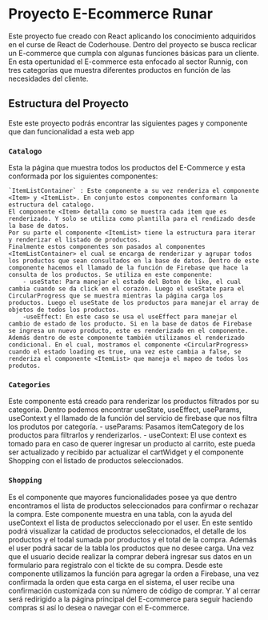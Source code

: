 # Proyecto E-Ecommerce Runar 

Este proyecto fue creado con React aplicando los conocimiento adquiridos en el curse de React de Coderhouse. 
Dentro del proyecto se busca reclicar un E-commerce que cumpla con algunas funciones básicas para un cliente. 
En esta opertunidad el E-commerce esta enfocado al sector Runnig, con tres categorías que muestra diferentes productos
en función de las necesidades del cliente. 

## Estructura del Proyecto

Este este proyecto podrás encontrar las siguientes pages y componente que dan funcionalidad a esta web app

### `Catalogo`

Esta la página que muestra todos los productos del E-Commerce y esta conformada por los siguientes componentes: 

    `ItemListContainer` : Este componente a su vez renderiza el componente <Item> y <ItemList>. En conjunto estos componentes conformarn la estructura del catalogo. 
    El componente <Item> detalla como se muestra cada item que es renderizado. Y solo se utiliza como plantilla para el rendizado desde la base de datos. 
    Por su parte el componente <ItemList> tiene la estructura para iterar y renderizar el listado de productos.
    Finalmente estos componentes son pasados al componentes <ItemListContainer> el cual se encarga de renderizar y agrupar todos los productos que sean consultados en la base de datos. Dentro de este componente hacemos el llamado de la función de Firebase que hace la consulta de los productos. Se utiliza en este componente: 
        - useState: Para manejar el estado del Boton de like, el cual cambia cuando se da click en el corazón. Luego el useState para el CircularProgress que se muestra mientras la página carga los productos. Luego el useState de los productos para manejar el array de objetos de todos los productos. 
        -useEffect: En este caso se usa el useEffect para manejar el cambio de estado de los producto. Si en la base de datos de Firebase se ingresa un nuevo producto, este es renderizado en el componente. 
    Además dentro de este componente también utilizamos el renderizado condicional. En el cual, mostramos el componente <CircularProgress> cuando el estado loading es true, una vez este cambia a false, se renderiza el componente <ItemList> que maneja el mapeo de todos los produtos. 

### `Categories`

Este componente está creado para renderizar los productos filtrados por su categoria. Dentro podemos encontrar useState, useEffect, useParams, useContext y el llamado de la función del servicio de firebase que nos filtra los produtos por categoría.
    - useParams: Pasamos itemCategory de los productos para filtrarlos y renderizarlos. 
    - useContext: El use context es tomado para en caso de querer ingresar un producto al carrito, este pueda ser actualizado y recibido par actualizar el cartWidget y el componente Shopping con el listado de productos seleccionados. 

### `Shopping`

Es el componente que mayores funcionalidades posee ya que dentro encontramos el lista de productos seleccionados para confirmar o rechazar la compra. 
Este componente muestra en una tabla, con la ayuda del useContext el lista de productos seleccionado por el user. En este sentido podrá visualizar la catidad de productos seleccionados, el detalle de los productos y el todal sumada por productos y el total de la compra. 
Además el user podrá sacar de la tabla los productos que no desee carga.
Una vez que el usuario decide realizar la comprar deberá ingresar sus datos en un formulario para registralo con el tickte de su compra. 
Desde este componente utilizamos la función para agregar la orden a Firebase, una vez confirmada la orden que esta carga en el sistema, el user recibe una confirmación customizada con su número de código de comprar. Y al cerrar será redirigido a la página principal del E-commerce para seguir haciendo compras si así lo desea o navegar con el E-commerce. 






